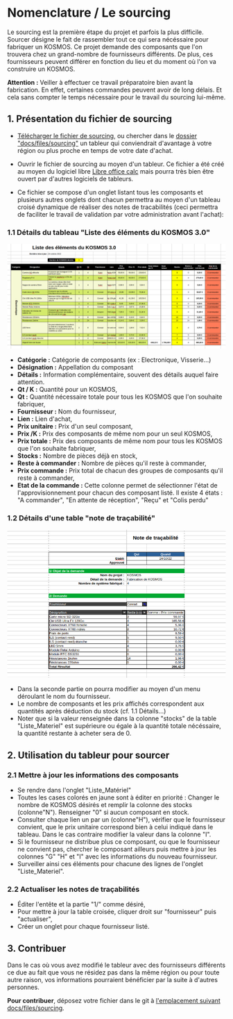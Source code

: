 # Nomenclature / Le sourcing

Le sourcing est la première étape du projet et parfois la plus difficile. Sourcer désigne le fait de rassembler tout ce qui sera nécéssaire pour fabriquer un KOSMOS. Ce projet demande des composants que l'on trouvera chez un grand-nombre de fournisseurs différents. De plus, ces fournisseurs peuvent différer en fonction du lieu et du moment où l'on va construire un KOSMOS.

**Attention :** Veiller à effectuer ce travail préparatoire bien avant la fabrication. En effet, certaines commandes peuvent avoir de long délais. Et cela sans compter le temps nécessaire pour le travail du sourcing lui-même. 


## 1. Présentation du fichier de sourcing

 - [Télécharger le fichier de sourcing](files/sourcing/sourcing_kosmos30_fr_221024.ods), ou chercher dans le [dossier "docs/files/sourcing"](files/sourcing) un tableur qui conviendrait d'avantage à votre région ou plus proche en temps de votre date d'achat. 
 - Ouvrir le fichier de sourcing au moyen d'un tableur. Ce fichier a été créé au moyen du logiciel libre [Libre office calc](https://fr.libreoffice.org/download/telecharger-libreoffice/) mais pourra très bien être ouvert par d'autres logiciels de tableurs.

 - Ce fichier se compose d'un onglet listant tous les composants et plusieurs autres onglets dont chacun permettra au moyen d'un tableau croisé dynamique de réaliser des notes de tracabilités (ceci permettra de faciliter le travail de validation par votre administration avant l'achat):
 

### 1.1 Détails du tableau "Liste des éléments du KOSMOS 3.0"

![SG1-1](pictures/sourcing/SG1-1.png)


 - **Catégorie :** Catégorie de composants (ex : Electronique, Visserie...)
 - **Désignation :** Appellation du composant
 - **Détails :** Information complémentaire, souvent des détails auquel faire attention.
 - **Qt / K :** Quantité pour un KOSMOS,
 - **Qt :** Quantité nécessaire totale pour tous les KOSMOS que l'on souhaite fabriquer,
 - **Fournisseur :** Nom du fournisseur,
 - **Lien :** Lien d'achat,
 - **Prix unitaire :** Prix d'un seul composant,
 - **Prix /K :** Prix des composants de même nom pour un seul KOSMOS,
 - **Prix totale :** Prix des composants de même nom pour tous les KOSMOS que l'on souhaite fabriquer,
 - **Stocks :** Nombre de pièces déjà en stock,
 - **Reste à commander :** Nombre de pièces qu'il reste à commander,
 - **Prix commande :** Prix total de chacun des groupes de composants qu'il reste à commander,
 - **Etat de la commande :** Cette colonne permet de sélectionner l'état de l'approvisionnement pour chacun des composant listé. Il existe 4 états : "A commander", "En attente de réception", "Reçu" et "Colis perdu"
 
 
### 1.2 Détails d'une table "note de traçabilité"

![SG1-2](pictures/sourcing/SG1-2.png)

 - Dans la seconde partie on pourra modifier au moyen d'un menu déroulant le nom du fournisseur. 
 - Le nombre de composants et les prix affichés correspondent aux quantités après déduction du stock (cf. 1.1 Détails...)
 - Noter que si la valeur renseignée dans la colonne "stocks" de la table "Liste_Materiel" est supérieure ou égale à la quantité totale nécéssaire, la quantité restante à acheter sera de 0. 




## 2. Utilisation du tableur pour sourcer

### 2.1 Mettre à jour les informations des composants

 - Se rendre dans l'onglet "Liste_Matériel"
 - Toutes les cases colorés en jaune sont à éditer en priorité : Changer le nombre de KOSMOS désirés et remplir la colonne des stocks (colonne"N"). Renseigner "0" si aucun composant en stock.
 - Consulter chaque lien un par un (colonne"H"), vérifier que le fournisseur convient, que le prix unitaire correspond bien à celui indiqué dans le tableau. Dans le cas contraire modifier la valeur dans la colonne "I".
 - Si le fournisseur ne distribue plus ce composant, ou que le fournisseur ne convient pas, chercher le composant ailleurs puis mettre à jour les colonnes "G" "H" et "I" avec les informations du nouveau fournisseur.
 - Surveiller ainsi ces éléments pour chacune des lignes de l'onglet "Liste_Materiel".



### 2.2 Actualiser les notes de traçabilités

 - Éditer l'entête et la partie "1/" comme désiré,
 - Pour mettre à jour la table croisée, cliquer droit sur "fournisseur" puis "actualiser",
 - Créer un onglet pour chaque fournisseur listé. 
 


## 3. Contribuer

Dans le cas où vous avez modifié le tableur avec des fournisseurs différents ce due au fait que vous ne résidez pas dans la même région ou pour toute autre raison, vos informations pourraient bénéficier par la suite à d'autres personnes.

**Pour contribuer**, déposez votre fichier dans le git à [l'emplacement suivant docs/files/sourcing](files/sourcing). 
